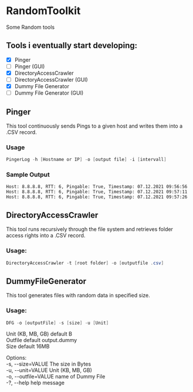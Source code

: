 # RandomToolkit
Some Random tools

## Tools i eventually start developing:
- [x] Pinger
- [ ] Pinger (GUI)
- [x] DirectoryAccessCrawler
- [ ] DirectoryAccessCrawler (GUI)
- [x] Dummy File Generator
- [ ] Dummy File Generator (GUI)

## Pinger
This tool continuously sends Pings to a given host and writes them into a .CSV record.
### Usage
```Powershell
PingerLog -h [Hostname or IP] -o [output file] -i [intervall]
```
### Sample Output
```Console
Host: 8.8.8.8, RTT: 6, Pingable: True, Timestamp: 07.12.2021 09:56:56
Host: 8.8.8.8, RTT: 6, Pingable: True, Timestamp: 07.12.2021 09:57:11
Host: 8.8.8.8, RTT: 6, Pingable: True, Timestamp: 07.12.2021 09:57:26
```

## DirectoryAccessCrawler
This tool runs recursively through the file system and retrieves folder access rights into a .CSV record.

### Usage:
```Powershell
DirectoryAccessCrawler -t [root folder] -o [outputfile .csv]
```

## DummyFileGenerator
This tool generates files with random data in specified size.
### Usage:
```Powershell
DFG -o [outputFile] -s [size] -u [Unit]
```
Unit (KB, MB, GB) default B <br/>
Outfile default output.dummy<br/>
Size default 16MB<br/>

Options:<br/>
  -s, --size=VALUE           The size in Bytes<br/>
  -u, --unit=VALUE           Unit (KB, MB, GB)<br/>
  -o, --outfile=VALUE        name of Dummy File<br/>
  -?, --help                 help message
